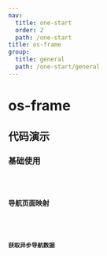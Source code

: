 ```yaml
---
nav:
  title: one-start
  order: 2
  path: /one-start
title: os-frame
group:
  title: general
  path: /one-start/general
---
```


# os-frame

## 代码演示

### 基础使用

<code src="../demos/frame/simple.tsx" />

### 导航页面映射

<code src="../demos/frame/page-map.tsx" />

### 获取异步导航数据

<code src="../demos/frame/async-nav-data.tsx" />

<API exports='["Settings", "Requests"]' src="../components/frame/index.tsx"></API>
